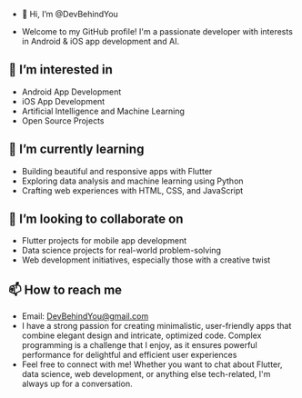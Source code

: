 - 👋 Hi, I’m @DevBehindYou
 
- Welcome to my GitHub profile! I'm a passionate developer with interests in Android & iOS app development and AI.
 
## 👀 I’m interested in
- Android App Development
- iOS App Development
- Artificial Intelligence and Machine Learning
- Open Source Projects

## 🌱 I’m currently learning
- Building beautiful and responsive apps with Flutter
- Exploring data analysis and machine learning using Python
- Crafting web experiences with HTML, CSS, and JavaScript
 
## 💞️ I’m looking to collaborate on
- Flutter projects for mobile app development
- Data science projects for real-world problem-solving
- Web development initiatives, especially those with a creative twist
  
## 📫 How to reach me
- Email: DevBehindYou@gmail.com
- I have a strong passion for creating minimalistic, user-friendly apps that combine elegant design and intricate, optimized code. Complex programming is a challenge that I enjoy, as it ensures powerful performance for delightful and efficient user experiences
- Feel free to connect with me! Whether you want to chat about Flutter, data science, web development, or anything else tech-related, I'm always up for a conversation.
